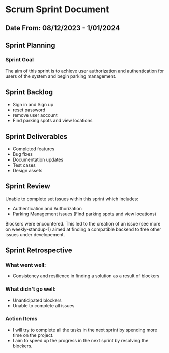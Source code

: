 # Scrum Sprint Document

## Date From: 08/12/2023 - 1/01/2024

## Sprint Planning

### Sprint Goal

The aim of this sprint is to achieve user authorization and authentication for users of the system and begin parking management.

## Sprint Backlog

- Sign in and Sign up
- reset password
- remove user account
- Find parking spots and view locations

## Sprint Deliverables

- Completed features
- Bug fixes
- Documentation updates
- Test cases
- Design assets

## Sprint Review

Unable to complete set issues within this sprint which includes:

- Authentication and Authorization
- Parking Management issues (Find parking spots and view locations)

Blockers were encountered. This led to the creation of an issue (see more on weekly-standup-1) aimed at finding a compatible backend to free other issues under developement.

## Sprint Retrospective

### What went well:

- Consistency and resilience in finding a solution as a result of blockers

### What didn't go well:

- Unanticipated blockers
- Unable to complete all issues

### Action Items

- I will try to complete all the tasks in the next sprint by spending more time on the project.
- I aim to speed up the progress in the next sprint by resolving the blockers.
